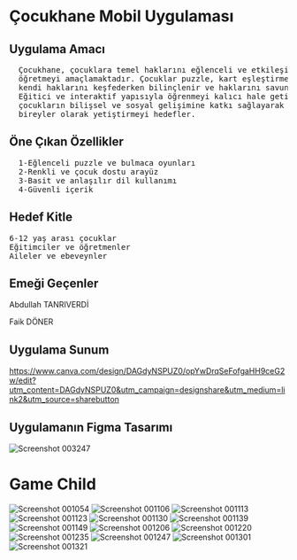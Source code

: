 
<h1> Çocukhane Mobil Uygulaması </h1>
<h2> Uygulama Amacı </h2>
<pre>
  Çocukhane, çocuklara temel haklarını eğlenceli ve etkileşimli oyunlar aracılığıyla 
  öğretmeyi amaçlamaktadır. Çocuklar puzzle, kart eşleştirme, fark bulma gibi oyunlarla,
  kendi haklarını keşfederken bilinçlenir ve haklarını savunma konusunda farkındalık kazanır.
  Eğitici ve interaktif yapısıyla öğrenmeyi kalıcı hale getiren bu uygulama,
  çocukların bilişsel ve sosyal gelişimine katkı sağlayarak onları daha bilinçli 
  bireyler olarak yetiştirmeyi hedefler.
</pre>

<h2>Öne Çıkan Özellikler </h2>
<pre>
  1-Eğlenceli puzzle ve bulmaca oyunları
  2-Renkli ve çocuk dostu arayüz
  3-Basit ve anlaşılır dil kullanımı
  4-Güvenli içerik
</pre>

<h2>Hedef Kitle</h2>
<pre>
6-12 yaş arası çocuklar
Eğitimciler ve öğretmenler
Aileler ve ebeveynler
</pre>

<h2>Emeği Geçenler</h2>
<p>Abdullah TANRIVERDİ</p>
<p>Faik DÖNER</p>


## Uygulama Sunum
https://www.canva.com/design/DAGdyNSPUZ0/opYwDrqSeFofgaHH9ceG2w/edit?utm_content=DAGdyNSPUZ0&utm_campaign=designshare&utm_medium=link2&utm_source=sharebutton

## Uygulamanın Figma Tasarımı 
![Screenshot 003247](https://github.com/abdullah-tanriverdi/Game-Child/blob/master/Screenshot%202025-02-01%20003247.png?raw=true)

# Game Child

![Screenshot 001054](https://github.com/abdullah-tanriverdi/Game-Child/blob/master/Screenshot%202025-02-01%20001054.png?raw=true)
![Screenshot 001106](https://github.com/abdullah-tanriverdi/Game-Child/blob/master/Screenshot%202025-02-01%20001106.png?raw=true)
![Screenshot 001113](https://github.com/abdullah-tanriverdi/Game-Child/blob/master/Screenshot%202025-02-01%20001113.png?raw=true)
![Screenshot 001123](https://github.com/abdullah-tanriverdi/Game-Child/blob/master/Screenshot%202025-02-01%20001123.png?raw=true)
![Screenshot 001130](https://github.com/abdullah-tanriverdi/Game-Child/blob/master/Screenshot%202025-02-01%20001130.png?raw=true)
![Screenshot 001139](https://github.com/abdullah-tanriverdi/Game-Child/blob/master/Screenshot%202025-02-01%20001139.png?raw=true)
![Screenshot 001149](https://github.com/abdullah-tanriverdi/Game-Child/blob/master/Screenshot%202025-02-01%20001149.png?raw=true)
![Screenshot 001206](https://github.com/abdullah-tanriverdi/Game-Child/blob/master/Screenshot%202025-02-01%20001206.png?raw=true)
![Screenshot 001220](https://github.com/abdullah-tanriverdi/Game-Child/blob/master/Screenshot%202025-02-01%20001220.png?raw=true)
![Screenshot 001235](https://github.com/abdullah-tanriverdi/Game-Child/blob/master/Screenshot%202025-02-01%20001235.png?raw=true)
![Screenshot 001247](https://github.com/abdullah-tanriverdi/Game-Child/blob/master/Screenshot%202025-02-01%20001247.png?raw=true)
![Screenshot 001301](https://github.com/abdullah-tanriverdi/Game-Child/blob/master/Screenshot%202025-02-01%20001301.png?raw=true)
![Screenshot 001321](https://github.com/abdullah-tanriverdi/Game-Child/blob/master/Screenshot%202025-02-01%20001321.png?raw=true)







